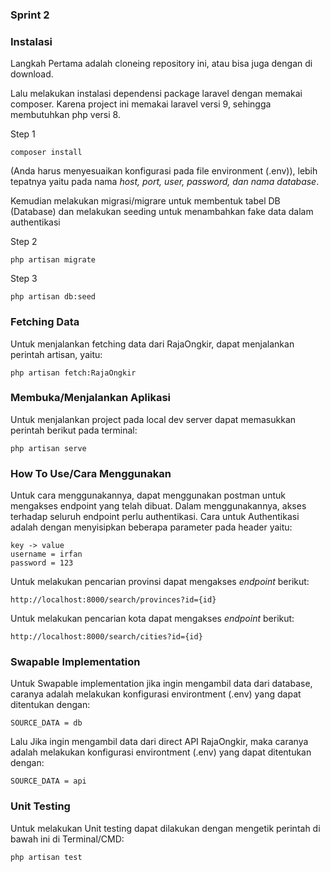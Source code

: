 ### Sprint 2

### Instalasi

Langkah Pertama adalah cloneing repository ini, atau bisa juga dengan di download.

Lalu melakukan instalasi dependensi package laravel dengan memakai composer. Karena project ini memakai laravel versi 9, sehingga membutuhkan php versi 8.

Step 1
```
composer install
```

(Anda harus menyesuaikan konfigurasi pada file environment (.env)), lebih tepatnya yaitu pada nama *host, port, user, password, dan nama database*.

Kemudian melakukan migrasi/migrare untuk membentuk tabel DB (Database) dan melakukan seeding untuk menambahkan fake data dalam authentikasi

Step 2
```
php artisan migrate
```

Step 3
```
php artisan db:seed
```

### Fetching Data

Untuk menjalankan fetching data dari RajaOngkir, dapat menjalankan perintah artisan, yaitu:

```
php artisan fetch:RajaOngkir
```

### Membuka/Menjalankan Aplikasi

Untuk menjalankan project pada local dev server dapat memasukkan perintah berikut pada terminal:

```
php artisan serve
```

### How To Use/Cara Menggunakan

Untuk cara menggunakannya, dapat menggunakan postman untuk mengakses endpoint yang telah dibuat. Dalam menggunakannya, akses terhadap seluruh endpoint perlu authentikasi. Cara untuk Authentikasi adalah dengan menyisipkan beberapa parameter pada header yaitu:

```
key -> value
username = irfan
password = 123
```

Untuk melakukan pencarian provinsi dapat mengakses *endpoint* berikut:

```
http://localhost:8000/search/provinces?id={id}
```

Untuk melakukan pencarian kota dapat mengakses *endpoint* berikut:

```
http://localhost:8000/search/cities?id={id}
```

### Swapable Implementation

Untuk Swapable implementation jika ingin mengambil data dari database, caranya adalah melakukan konfigurasi environtment (.env) yang dapat ditentukan dengan:

```
SOURCE_DATA = db
```

Lalu Jika ingin mengambil data dari direct API RajaOngkir, maka caranya adalah melakukan konfigurasi environtment (.env) yang dapat ditentukan dengan:

```
SOURCE_DATA = api
```

### Unit Testing

Untuk melakukan Unit testing dapat dilakukan dengan mengetik perintah di bawah ini di Terminal/CMD:

```
php artisan test
```
